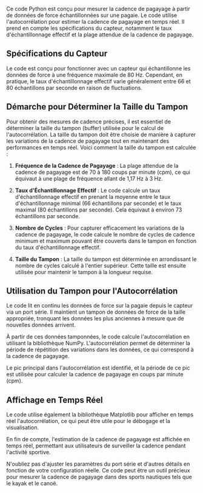 Ce code Python est conçu pour mesurer la cadence de pagayage à partir de données de force échantillonnées sur une pagaie. Le code utilise l'autocorrélation pour estimer la cadence de pagayage en temps réel. Il prend en compte les spécifications du capteur, notamment le taux d'échantillonnage effectif et la plage attendue de la cadence de pagayage.

## Spécifications du Capteur

Le code est conçu pour fonctionner avec un capteur qui échantillonne les données de force à une fréquence maximale de 80 Hz. Cependant, en pratique, le taux d'échantillonnage effectif varie généralement entre 66 et 80 échantillons par seconde en raison de fluctuations.

## Démarche pour Déterminer la Taille du Tampon

Pour obtenir des mesures de cadence précises, il est essentiel de déterminer la taille du tampon (buffer) utilisée pour le calcul de l'autocorrélation. La taille du tampon doit être choisie de manière à capturer les variations de la cadence de pagayage tout en maintenant des performances en temps réel. Voici comment la taille du tampon est calculée :

1. **Fréquence de la Cadence de Pagayage** : La plage attendue de la cadence de pagayage est de 70 à 180 coups par minute (cpm), ce qui équivaut à une plage de fréquence allant de 1,17 Hz à 3 Hz.

2. **Taux d'Échantillonnage Effectif** : Le code calcule un taux d'échantillonnage effectif en prenant la moyenne entre le taux d'échantillonnage minimal (66 échantillons par seconde) et le taux maximal (80 échantillons par seconde). Cela équivaut à environ 73 échantillons par seconde.

3. **Nombre de Cycles** : Pour capturer efficacement les variations de la cadence de pagayage, le code calcule le nombre de cycles de cadence minimum et maximum pouvant être couverts dans le tampon en fonction du taux d'échantillonnage effectif.

4. **Taille du Tampon** : La taille du tampon est déterminée en arrondissant le nombre de cycles calculé à l'entier supérieur. Cette taille est ensuite utilisée pour maintenir le tampon à la longueur requise.

## Utilisation du Tampon pour l'Autocorrélation

Le code lit en continu les données de force sur la pagaie depuis le capteur via un port série. Il maintient un tampon de données de force de la taille appropriée, tronquant les données les plus anciennes à mesure que de nouvelles données arrivent.

À partir de ces données tamponnées, le code calcule l'autocorrélation en utilisant la bibliothèque NumPy. L'autocorrélation permet de déterminer la période de répétition des variations dans les données, ce qui correspond à la cadence de pagayage.

Le pic principal dans l'autocorrélation est identifié, et la période de ce pic est utilisée pour calculer la cadence de pagayage en coups par minute (cpm).

## Affichage en Temps Réel

Le code utilise également la bibliothèque Matplotlib pour afficher en temps réel l'autocorrélation, ce qui peut être utile pour le débogage et la visualisation.

En fin de compte, l'estimation de la cadence de pagayage est affichée en temps réel, permettant aux utilisateurs de surveiller la cadence pendant l'activité sportive.

N'oubliez pas d'ajuster les paramètres du port série et d'autres détails en fonction de votre configuration réelle. Ce code peut être un outil précieux pour mesurer la cadence de pagayage dans des sports nautiques tels que le kayak et le canoë.
